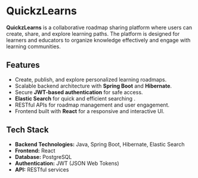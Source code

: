 # QuickzLearns

**QuickzLearns** is a collaborative roadmap sharing platform where users can create, share, and explore learning paths. The platform is designed for learners and educators to organize knowledge effectively and engage with learning communities.  

## Features

- Create, publish, and explore personalized learning roadmaps.
- Scalable backend architecture with **Spring Boot** and **Hibernate**.
- Secure **JWT-based authentication** for safe access.
- **Elastic Search** for quick and efficient searching .
- RESTful APIs for roadmap management and user engagement.  
- Frontend built with **React** for a responsive and interactive UI.  

## Tech Stack

- **Backend Technologies:** Java, Spring Boot, Hibernate, Elastic Search
- **Frontend:** React  
- **Database:** PostgreSQL  
- **Authentication:** JWT (JSON Web Tokens)  
- **API:** RESTful services  
